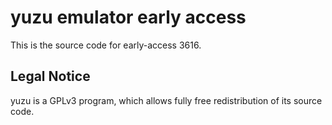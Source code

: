 yuzu emulator early access
=============

This is the source code for early-access 3616.

## Legal Notice

yuzu is a GPLv3 program, which allows fully free redistribution of its source code.